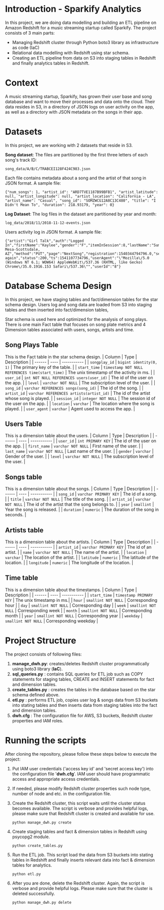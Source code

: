 
# Introduction - Sparkify Analytics
In this project, we are doing data modelling and building an ETL pipeline on Amazon Redshift for a music streaming startup called Sparkify. The project consists of 3 main parts:

 - Managing Redshift cluster through Python boto3 library as infrastructure as code (IaC)
 - Relational data modelling with Redshift using star schema.
 - Creating an ETL pipeline from data on S3 into staging tables in Redshift and finally analytics tables in Redshift.

# Context
A music streaming startup, Sparkify, has grown their user base and song database and want to move their processes and data onto the cloud. Their data resides in S3, in a directory of JSON logs on user activity on the app, as well as a directory with JSON metadata on the songs in their app.

# Datasets
In this project, we are working with 2 datasets that reside in S3.

**Song dataset**:
The files are partitioned by the first three letters of each song's track ID:

    song_data/A/B/C/TRABCEI128F424C983.json


Each file contains metadata about a song and the artist of that song in JSON format. A sample file:   

    {"num_songs": 1, "artist_id": "ARD7TVE1187B99BFB1", "artist_latitude": null, "artist_longitude": null, "artist_location": "California - LA", "artist_name": "Casual", "song_id": "SOMZWCG12A8C13C480", "title": "I Didn't Mean To", "duration": 218.93179, "year": 0}

**Log Dataset**: 
The log files in the dataset are partitioned by year and month:

    log_data/2018/11/2018-11-12-events.json
Users activity log in JSON format. A sample file:

    {"artist":"Girl Talk","auth":"Logged In","firstName":"Kaylee","gender":"F","itemInSession":8,"lastName":"Summers","length":160.15628,"level":"free","location":"Phoenix-Mesa-Scottsdale, AZ","method":"PUT","page":"NextSong","registration":1540344794796.0,"sessionId":139,"song":"Once again","status":200,"ts":1541107734796,"userAgent":"\"Mozilla\/5.0 (Windows NT 6.1; WOW64) AppleWebKit\/537.36 (KHTML, like Gecko) Chrome\/35.0.1916.153 Safari\/537.36\"","userId":"8"}

# Database Schema Design
In this project, we have staging tables and fact/dimension tables for the star schema design. Users log and song data are loaded from S3 into staging tables and then inserted into fact/dimension tables,

Star schema is used here and optimized for the analysis of song plays. There is one main Fact table that focuses on song plate metrics and 4 Dimension tables associated with users, songs, artists and time.
## Song Plays Table
This is the Fact table in the star schema design.
| Column | Type | Description |
| ------ | ---- | ----------- |
| `songplay_id` | `bigint identity(0, 1)` | The primary key of the table. | 
| `start_time` | `timestamp NOT NULL REFERENCES time(start_time)` | The unix timestamp of the activity in ms. |
| `user_id` | `int NOT NULL REFERENCES users(user_id)` | The id of the user on the app. |
| `level` | `varchar NOT NULL` | The subscription level of the user. |
| `song_id` | `varchar REFERENCES songs(song_id)` | The id of the song. |
| `artist_id` | `varchar REFERENCES artists(artist_id)` | The id of the artist whose song is played. |
| `session_id` | `integer NOT NULL` | The session id of the user on the app. |
| `location` | `varchar` | The location where the song is played. |
| `user_agent` | `varchar` | Agent used to access the app. |

## Users Table
This is a dimension table about the users.
| Column | Type | Description |
| ------ | ---- | ----------- |
| `user_id` | `int PRIMARY KEY` | The id of the user on the app. |
| `first_name` | `varchar NOT NULL` | First name of the user. |
| `last_name` | `varchar NOT NULL` | Last name of the user. |
| `gender` | `varchar` | Gender of the user. |
| `level` | `varchar NOT NULL` | The subscription level of the user. |

## Songs table
This is a dimension table about the songs.
| Column | Type | Description |
| ------ | ---- | ----------- |
| `song_id` | `varchar PRIMARY KEY` | The id of a song. | 
| `title` | `varchar NOT NULL` | The title of the song. |
| `artist_id` | `varchar NOT NULL` | The id of the artist that the song belongs to. |
| `year` | `smallint` | Year the song is released. |
| `duration` | `numeric` | The duration of the song in seconds. |


## Artists table
This is a dimension table about the artists.
| Column | Type | Description |
| ------ | ---- | ----------- |
| `artist_id` | `varchar PRIMARY KEY` | The id of an artist. |
| `name` | `varchar NOT NULL` | The name of the artist. |
| `location` | `varchar` | The location of the artist. |
| `latitude` | `numeric` | The latitude of the location. |
| `longitude` | `numeric` | The longitude of the location. |

## Time table
This is a dimension table about the timestamps.
| Column | Type | Description |
| ------ | ---- | ----------- |
| `start_time` | `timestamp PRIMARY KEY` | The unix timestamp in ms.|
| `hour` | `smallint NOT NULL` | Corresponding hour |
| `day` | `smallint NOT NULL` | Corresponding day |
| `week` | `smallint NOT NULL` | Corresponding week |
| `month` | `smallint NOT NULL` | Corresponding month |
| `year` | `smallint NOT NULL` | Corresponding year |
| `weekday` | `smallint NOT NULL` | Corresponding weekday |

# Project Structure
The project consists of following files:

 1. **manage_dwh.py**:  creates/deletes Redshift cluster programmatically using boto3 library (**IaC**).
 2. **sql_queries.py** : contains SQL queries for ETL job such as COPY statements for staging tables, CREATE and INSERT statements for fact and dimension tables.
 3. **create_tables.py** : creates the tables in the database based on the star schema defined above.
 4. **etl.py** : performs ETL job, copies user log & songs data from S3 buckets into stating tables and then inserts data from staging tables into the fact and dimension tables.
 5. **dwh.cfg** : The configuration file for AWS, S3 buckets, Redshift cluster properties and IAM roles.
 
# Running the scripts
After cloning the repository, please follow these steps below to execute the project:

 1. Put IAM user credentials ('access key id' and 'secret access key') into the configuration file '**dwh.cfg**'. IAM user should have programmatic access and appropriate access credentials.
 2. If needed, please modify Redshift cluster properties such node type, number of node and etc. in the configuration file.
 3. Create the Redshift cluster, this script waits until the cluster status becomes available. The script is verbose and provides helpful logs, please make sure that Redshift cluster is created and available for use.
     
     `python manage_dwh.py create`
 4. Create staging tables and fact & dimension tables in Redshift using psycopg2 module.
    
    `python create_tables.py`
 5. Run the ETL job. This script load the data from S3 buckets into stating tables in Redshift and finally inserts relevant data into fact & dimension tables for analytics.
    
    `python etl.py`
6. After you are done, delete the Redshift cluster. Again, the script is verbose and provide helpful logs. Please make sure that the cluster is deleted successfully.
    
    `python manage_dwh.py delete`
